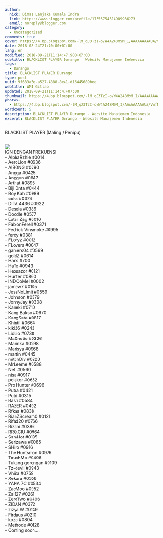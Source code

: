 ```yaml
---
author:
  nick: Dimas Lanjaka Kumala Indra
  link: https://www.blogger.com/profile/17555754514989936273
  email: noreply@blogger.com
category:
  - Uncategorized
comments: true
cover: https://4.bp.blogspot.com/-lM_qJ3TzI-o/W4A248M9M_I/AAAAAAAAAUA/VwfMomHV9R07ECo_Z7zC1dLgP2gPtxc0ACLcBGAs/s1600/blacklist-rubber-stamp-clip-art-vector_csp42894667.jpg
date: 2018-08-24T21:40:00+07:00
lang: en
modified: 2018-09-21T11:14:47.908+07:00
subtitle: BLACKLIST PLAYER Durango - Website Manajemen Indonesia
tags:
  - Durango
title: BLACKLIST PLAYER Durango
type: post
uuid: 9f633a5e-a527-4888-8e41-d16445689bee
webtitle: WMI Gitlab
updated: 2018-09-21T11:14:47+07:00
thumbnail: https://4.bp.blogspot.com/-lM_qJ3TzI-o/W4A248M9M_I/AAAAAAAAAUA/VwfMomHV9R07ECo_Z7zC1dLgP2gPtxc0ACLcBGAs/s1600/blacklist-rubber-stamp-clip-art-vector_csp42894667.jpg
photos:
  - https://4.bp.blogspot.com/-lM_qJ3TzI-o/W4A248M9M_I/AAAAAAAAAUA/VwfMomHV9R07ECo_Z7zC1dLgP2gPtxc0ACLcBGAs/s1600/blacklist-rubber-stamp-clip-art-vector_csp42894667.jpg
wordcount: 5
description: BLACKLIST PLAYER Durango - Website Manajemen Indonesia
excerpt: BLACKLIST PLAYER Durango - Website Manajemen Indonesia
---
```


BLACKLIST PLAYER (Maling / Penipu)<br><br><div><a href="https://www.blogger.com/blogger.g?images" rel="noopener noreferer nofollow"><img border="0" src="https://4.bp.blogspot.com/-lM_qJ3TzI-o/W4A248M9M_I/AAAAAAAAAUA/VwfMomHV9R07ECo_Z7zC1dLgP2gPtxc0ACLcBGAs/s1600/blacklist-rubber-stamp-clip-art-vector_csp42894667.jpg"></a></div>IGN DENGAN FREKUENSI<br>- AlphaRzhie #0014<br>- AeroLion #0636<br>- AIBONG #0290<br>- Angga #0425<br>- Anggun #0847<br>- Arthat #0893<br>- Biji Onta #0444<br>- Boy Kah #0989<br>- cokx #0374<br>- DITA 4436 #0922<br>- Desela #0386<br>- Doodle #0577<br>- Ester Zag #0016<br>- FabionFerell #0371<br>- Fedrick Vinsmoke #0995<br>- ferdy #0381<br>- FLoryz #0012<br>- FLovers #0047<br>- gamers04 #0569<br>- goldZ #0614<br>- Hans #700<br>- HaTe #0943<br>- Hexsazor #0121<br>- Hunter #0860<br>- IND.CoMel #0002<br>- jamew7 #0105<br>- JessNoLimit #0559<br>- Johnson #0579<br>- JonnyJay #0308<br>- Kaneki #0710<br>- Kang Bakso #0670<br>- KangSate #0817<br>- Khintil #0664<br>- kiki26 #0242<br>- LioLio #0738<br>- MaGnetic #0326<br>- Marinka #0298<br>- Marisya #0968<br>- martin #0445<br>- mitchDiv #0223<br>- MrLeeme #0588<br>- Neti #0560<br>- nisa #0917<br>- pelakor #0652<br>- Pro Hunter #0696<br>- Putra #0421<br>- Putri #0315<br>- Rasti #0584<br>- RAZER #0492<br>- Rfkaa #0838<br>- RianZScream0 #0121<br>- Rifad20 #0766<br>- Rizani #0386<br>- RRQ.CIU #0964<br>- SamHot #0135<br>- Serizawa #0085<br>- SHiro #0916<br>- The Huntsman #0976<br>- TouchMe #0406<br>- Tukang gorengan #0109<br>- Tz-devil #0943<br>- Vhiita #0759<br>- Xekura #0358<br>- YANA 7C #0534<br>- ZacMoo #0952<br>- Zal127 #0261<br>- ZeroTwo #0496<br>- ZIDAN #0372<br>- zizya W #0149<br>- Firdaus #0210<br>- kozo #0804<br>- Methode #0128<br>- Coming soon....